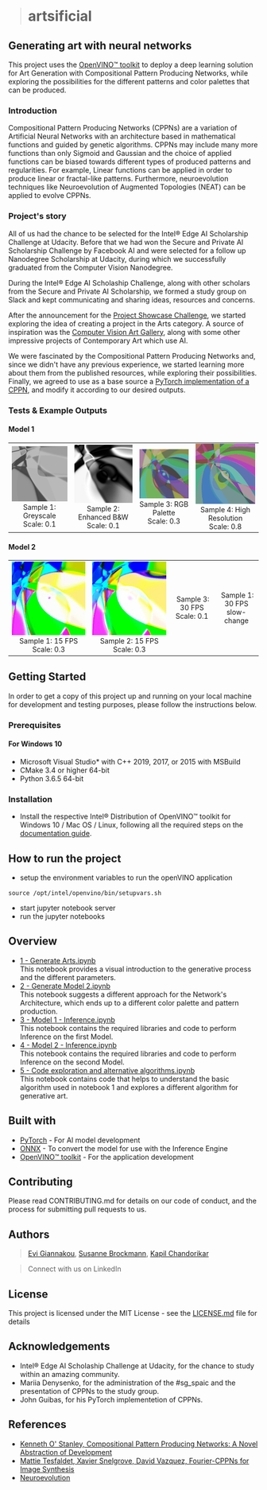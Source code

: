 >#  artsificial
## Generating art with neural networks

This project uses the [OpenVINO™ toolkit](https://docs.openvinotoolkit.org/) to deploy a deep learning solution for Art Generation 
with Compositional Pattern Producing Networks, while exploring the possibilities for the different patterns and color palettes that 
can be produced.

### Introduction

Compositional Pattern Producing Networks (CPPNs) are a variation of Artificial Neural Networks with an architecture based in mathematical functions and guided by genetic algorithms.
CPPNs may include many more functions than only Sigmoid and Gaussian and the choice of applied functions can be biased towards different types of produced patterns and regularities. For example, Linear functions can be applied in order to produce linear or fractal-like patterns.
Furthermore, neuroevolution techniques like Neuroevolution of Augmented Topologies (NEAT) can be applied to evolve CPPNs.


### Project's story

All of us had the chance to be selected for the Intel® Edge AI Scholarship Challenge at Udacity.
Before that we had won the Secure and Private AI Scholarship Challenge by Facebook AI and were selected for a follow up 
Nanodegree Scholarship at Udacity, during which we successfully graduated from the Computer Vision Nanodegree.

During the Intel® Edge AI Scholaship Challenge, along with other scholars from the Secure and Private AI Scholarship, we formed a study group on Slack and kept communicating and sharing ideas, resources and concerns.

After the announcement for the [Project Showcase Challenge](https://sites.google.com/udacity.com/intel-edge-ai-scholarship/community/project-showcase?authuser=0), we started exploring the idea of creating a project in the Arts category.
A source of inspiration was the [Computer Vision Art Gallery](https://computervisionart.com/), along with some other impressive projects of Contemporary Art which use AI.

We were fascinated by the Compositional Pattern Producing Networks and, since we didn't have any previous experience, we started learning more about them from the published resources, while exploring their possibilities. Finally, we agreed to use as a base source a [PyTorch implementation of a CPPN](https://github.com/jtguibas/cppn-art), and modify it according to our desired outputs.


### Tests & Example Outputs

#### Model 1	
<table>	
  <tr>	
    <td align="center">	
        <img src="images/GIFs/black&white-patterns.gif" width="200px;" alt="">	
        Sample 1: Greyscale<br>Scale: 0.1	
    </td>	
    <td align="center">	
        <img src="images/GIFs/enhanced-black&white.gif" width="200px;" alt="">	
        Sample 2: Enhanced B&W<br>Scale: 0.1	
    </td>	
    <td align="center">	
        <img src="images/GIFs/Webp.net-gifmaker.gif" width="200px;" alt="">	
        Sample 3: RGB Palette<br>Scale: 0.3	
    </td>	
    <td align="center">	
        <img src="images/GIFs/gifmaker2.gif" width="200px;" alt="">	
        Sample 4: High Resolution<br>Scale: 0.8	
    </td>	
  </tr>	
</table>

#### Model 2	
<table>	
  <tr>	
    <td align="center">	
        <img src="images/GIFs/2020-02-24%2022-41-30-895821%2015fps.gif" width="200px;" alt="">	
        Sample 1: 15 FPS<br>Scale: 0.3	
    </td>	
    <td align="center">	
        <img src="images/GIFs/2020-02-25%2000-04-58-181153%2015%20fps.gif" width="200px;" alt="">	
        Sample 2: 15 FPS<br>Scale: 0.3	
    </td>	
    <td align="center">	
        <img src="images/GIFs/2020-02-25%2000-39-28-888677%2030fps%200.1scale.gif" width="200px;" alt="">	
        Sample 3: 30 FPS<br>Scale: 0.1	
    </td>	
    <td align="center">	
        <img src="images/GIFs/2020-02-25%2000-50-24-985116%2030fps%20slow-change.gif" width="200px;" alt="">	
        Sample 1: 30 FPS<br>slow-change	
    </td>	
  </tr>	
</table>	


## Getting Started

In order to get a copy of this project up and running on your local machine for development and testing purposes, please follow the instructions below.

### Prerequisites

#### For Windows 10

* Microsoft Visual Studio* with C++ 2019, 2017, or 2015 with MSBuild
* CMake 3.4 or higher 64-bit
* Python 3.6.5 64-bit

### Installation

* Install the respective Intel® Distribution of OpenVINO™ toolkit for Windows 10 / Mac OS / Linux, following all the required steps on the [documentation guide](https://docs.openvinotoolkit.org/latest/index.html).

## How to run the project

* setup the environment variables to run the openVINO application
```
source /opt/intel/openvino/bin/setupvars.sh
```
* start jupyter notebook server
* run the jupyter notebooks

## Overview

* [1 - Generate Arts.ipynb](https://github.com/subrockmann/artsificial/blob/master/1%20-%20Generate%20Arts.ipynb)<br/>
This notebook provides a visual introduction to the generative process and the different parameters.
* [2 - Generate Model 2.ipynb](https://github.com/subrockmann/artsificial/blob/master/2%20-%20Generate%20Model%202.ipynb)</br>
This notebook suggests a different approach for the Network's Architecture, which ends up to a different color palette and pattern production.
* [3 - Model 1 - Inference.ipynb](https://github.com/subrockmann/artsificial/blob/master/3%20-%20Model%201%20-%20Inference.ipynb)</br>
This notebook contains the required libraries and code to perform Inference on the first Model.
* [4 - Model 2 - Inference.ipynb](https://github.com/subrockmann/artsificial/blob/master/4%20-%20Model%202%20-%20Inference.ipynb)</br>
This notebook contains the required libraries and code to perform Inference on the second Model.
* [5 - Code exploration and alternative algorithms.ipynb](https://github.com/subrockmann/artsificial/blob/master/4%20-%20Code%20exploration%20and%20alternative%20algorithms.ipynb)<br/>
This notebook contains code that helps to understand the basic algorithm used in notebook 1 and explores a different algorithm for generative art.

## Built with

* [PyTorch](https://pytorch.org/) - For AI model development
* [ONNX](https://onnx.ai/) - To convert the model for use with the Inference Engine
* [OpenVINO™ toolkit](https://docs.openvinotoolkit.org/) - For the application development


## Contributing

Please read CONTRIBUTING.md for details on our code of conduct, and the process for submitting pull requests to us.

## Authors

>[Evi Giannakou](https://github.com/evigian),
>[Susanne Brockmann](https://github.com/subrockmann),
>[Kapil Chandorikar](https://github.com/kapilchandorikar)

> Connect with us on LinkedIn

## License

This project is licensed under the MIT License - see the [LICENSE.md](https://github.com/subrockmann/artsificial/blob/master/LICENSE.md) file for details

## Acknowledgements

* Intel® Edge AI Scholaship Challenge at Udacity, for the chance to study within an amazing community.
* Mariia Denysenko, for the administration of the #sg_spaic and the presentation of CPPNs to the study group.
* John Guibas, for his PyTorch implementetion of CPPNs.


## References

* [Kenneth O' Stanley, Compositional Pattern Producing Networks: A Novel Abstraction of Development](https://eplex.cs.ucf.edu/papers/stanley_gpem07.pdf)
* [Mattie Tesfaldet, Xavier Snelgrove, David Vazquez, Fourier-CPPNs for Image Synthesis](https://arxiv.org/pdf/1909.09273.pdf)
* [Neuroevolution](https://en.wikipedia.org/wiki/Neuroevolution)
